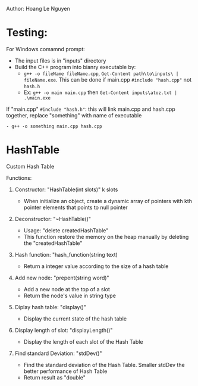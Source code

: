 Author: Hoang Le Nguyen

# Testing:

For Windows comamnd prompt:

- The input files is in "inputs" directory
- Build the C++ program into bianry executable by:
  - `g++ -o fileName fileName.cpp`, `Get-Content path\to\inputs\ | fileName.exe`.
    This can be done if main.cpp `#include "hash.cpp"` not `hash.h`
  - Ex: `g++ -o main main.cpp` then
    `Get-Content inputs\atoz.txt | .\main.exe`

If "main.cpp" `#include "hash.h"`: this will link main.cpp and hash.cpp together, replace "something" with name of executable

    - g++ -o something main.cpp hash.cpp

# HashTable

Custom Hash Table

Functions:

1. Constructor: "HashTable(int slots)" k slots

   - When initialize an object, create a dynamic array of pointers with kth pointer elements that points to null pointer

2. Deconstructor: "~HashTable()"
   - Usage: "delete createdHashTable"
   - This function restore the memory on the heap manually by deleting the "createdHashTable"
3. Hash function: "hash_function(string text)

   - Return a integer value according to the size of a hash table

4. Add new node: "prepent(string word)"

   - Add a new node at the top of a slot
   - Return the node's value in string type

5. Diplay hash table: "display()"

   - Display the current state of the hash table

6. Display length of slot: "displayLength()"

   - Display the length of each slot of the Hash Table

7. Find standard Deviation: "stdDev()"
   - Find the standard deviation of the Hash Table. Smaller stdDev the better performance of Hash Table
   - Return result as "double"
